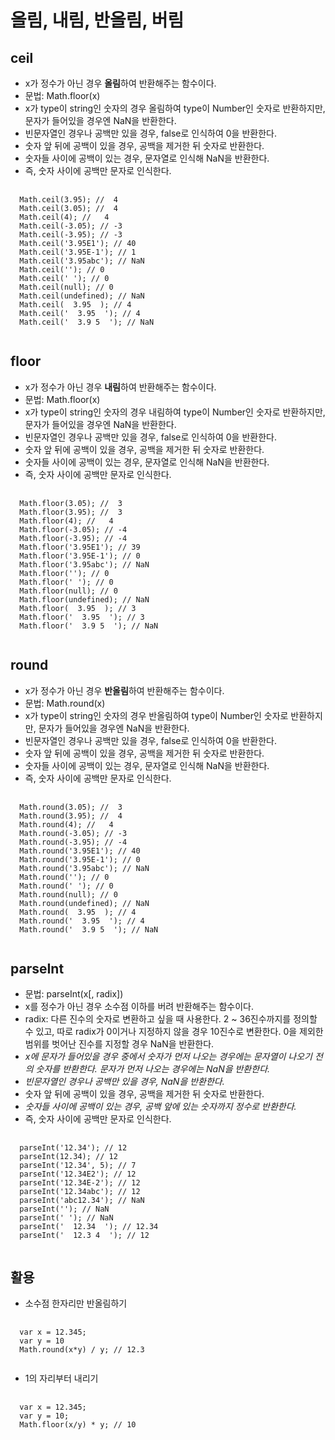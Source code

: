 # 올림, 내림, 반올림, 버림
## ceil
* x가 정수가 아닌 경우 **올림**하여 반환해주는 함수이다.
* 문법: Math.floor(x)
* x가 type이 string인 숫자의 경우 올림하여 type이 Number인 숫자로 반환하지만, 문자가 들어있을 경우엔 NaN을 반환한다.
* 빈문자열인 경우나 공백만 있을 경우, false로 인식하여 0을 반환한다.
* 숫자 앞 뒤에 공백이 있을 경우, 공백을 제거한 뒤 숫자로 반환한다.
* 숫자들 사이에 공백이 있는 경우, 문자열로 인식해 NaN을 반환한다.
* 즉, 숫자 사이에 공백만 문자로 인식한다.
<pre>
  <code>
  Math.ceil(3.95); //  4
  Math.ceil(3.05); //  4
  Math.ceil(4); //   4
  Math.ceil(-3.05); // -3
  Math.ceil(-3.95); // -3
  Math.ceil('3.95E1'); // 40 
  Math.ceil('3.95E-1'); // 1
  Math.ceil('3.95abc'); // NaN
  Math.ceil(''); // 0
  Math.ceil(' '); // 0
  Math.ceil(null); // 0
  Math.ceil(undefined); // NaN
  Math.ceil(  3.95  ); // 4
  Math.ceil('  3.95  '); // 4
  Math.ceil('  3.9 5  '); // NaN
  </code>
</pre>

## floor
* x가 정수가 아닌 경우 **내림**하여 반환해주는 함수이다.
* 문법: Math.floor(x)
* x가 type이 string인 숫자의 경우 내림하여 type이 Number인 숫자로 반환하지만, 문자가 들어있을 경우엔 NaN을 반환한다.
* 빈문자열인 경우나 공백만 있을 경우, false로 인식하여 0을 반환한다.
* 숫자 앞 뒤에 공백이 있을 경우, 공백을 제거한 뒤 숫자로 반환한다.
* 숫자들 사이에 공백이 있는 경우, 문자열로 인식해 NaN을 반환한다.
* 즉, 숫자 사이에 공백만 문자로 인식한다.
<pre>
  <code>
  Math.floor(3.05); //  3
  Math.floor(3.95); //  3
  Math.floor(4); //   4
  Math.floor(-3.05); // -4
  Math.floor(-3.95); // -4
  Math.floor('3.95E1'); // 39 
  Math.floor('3.95E-1'); // 0
  Math.floor('3.95abc'); // NaN
  Math.floor(''); // 0
  Math.floor(' '); // 0
  Math.floor(null); // 0
  Math.floor(undefined); // NaN
  Math.floor(  3.95  ); // 3
  Math.floor('  3.95  '); // 3
  Math.floor('  3.9 5  '); // NaN
  </code>
</pre>

## round
* x가 정수가 아닌 경우 **반올림**하여 반환해주는 함수이다.
* 문법: Math.round(x)
* x가 type이 string인 숫자의 경우 반올림하여 type이 Number인 숫자로 반환하지만, 문자가 들어있을 경우엔 NaN을 반환한다.
* 빈문자열인 경우나 공백만 있을 경우, false로 인식하여 0을 반환한다.
* 숫자 앞 뒤에 공백이 있을 경우, 공백을 제거한 뒤 숫자로 반환한다.
* 숫자들 사이에 공백이 있는 경우, 문자열로 인식해 NaN을 반환한다.
* 즉, 숫자 사이에 공백만 문자로 인식한다.
<pre>
  <code>
  Math.round(3.05); //  3
  Math.round(3.95); //  4
  Math.round(4); //   4
  Math.round(-3.05); // -3
  Math.round(-3.95); // -4
  Math.round('3.95E1'); // 40 
  Math.round('3.95E-1'); // 0
  Math.round('3.95abc'); // NaN
  Math.round(''); // 0
  Math.round(' '); // 0
  Math.round(null); // 0
  Math.round(undefined); // NaN
  Math.round(  3.95  ); // 4
  Math.round('  3.95  '); // 4
  Math.round('  3.9 5  '); // NaN
  </code>
</pre>

## parseInt    
* 문법: parseInt(x[, radix])  
* x를 정수가 아닌 경우 소수점 이하를 버려 반환해주는 함수이다.  
* radix: 다른 진수의 숫자로 변환하고 싶을 때 사용한다. 2 ~ 36진수까지를 정의할 수 있고, 따로 radix가 0이거나 지정하지 않을 경우 10진수로 변환한다. 0을 제외한 범위를 벗어난 진수를 지정할 경우 NaN을 반환한다.
* *x에 문자가 들어있을 경우 중에서 숫자가 먼저 나오는 경우에는 문자열이 나오기 전의 숫자를 반환한다. 문자가 먼저 나오는 경우에는 NaN을 반환한다.*
* *빈문자열인 경우나 공백만 있을 경우, NaN을 반환한다.*
* 숫자 앞 뒤에 공백이 있을 경우, 공백을 제거한 뒤 숫자로 반환한다.
* *숫자들 사이에 공백이 있는 경우, 공백 앞에 있는 숫자까지 정수로 반환한다.*
* 즉, 숫자 사이에 공백만 문자로 인식한다.
<pre>
  <code>
  parseInt('12.34'); // 12
  parseInt(12.34); // 12
  parseInt('12.34', 5); // 7
  parseInt('12.34E2'); // 12 
  parseInt('12.34E-2'); // 12
  parseInt('12.34abc'); // 12
  parseInt('abc12.34'); // NaN
  parseInt(''); // NaN
  parseInt(' '); // NaN
  parseInt('  12.34  '); // 12.34
  parseInt('  12.3 4  '); // 12
  </code>
</pre>

## 활용
* 소수점 한자리만 반올림하기
<pre>
  <code>
  var x = 12.345;
  var y = 10
  Math.round(x*y) / y; // 12.3
  </code>
</pre>

* 1의 자리부터 내리기
<pre>
  <code>
  var x = 12.345;
  var y = 10;
  Math.floor(x/y) * y; // 10
  </code>
</pre>